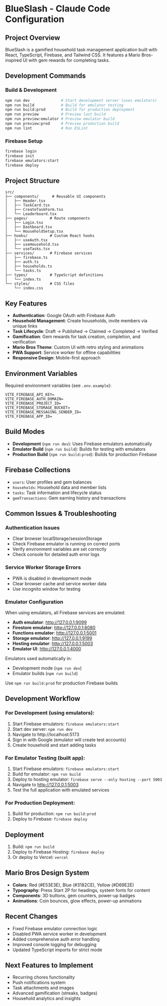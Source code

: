 # BlueSlash - Claude Code Configuration

## Project Overview
BlueSlash is a gamified household task management application built with React, TypeScript, Firebase, and Tailwind CSS. It features a Mario Bros-inspired UI with gem rewards for completing tasks.

## Development Commands

### Build & Development
```bash
npm run dev              # Start development server (uses emulators)
npm run build            # Build for emulator testing
npm run build:prod       # Build for production deployment
npm run preview          # Preview last build
npm run preview:emulator # Preview emulator build
npm run preview:prod     # Preview production build
npm run lint             # Run ESLint
```

### Firebase Setup
```bash
firebase login
firebase init
firebase emulators:start
firebase deploy
```

## Project Structure
```
src/
├── components/      # Reusable UI components
│   ├── Header.tsx
│   ├── TaskCard.tsx
│   ├── CreateTaskForm.tsx
│   └── Leaderboard.tsx
├── pages/          # Route components
│   ├── Login.tsx
│   ├── Dashboard.tsx
│   └── HouseholdSetup.tsx
├── hooks/          # Custom React hooks
│   ├── useAuth.tsx
│   ├── useHousehold.tsx
│   └── useTasks.tsx
├── services/       # Firebase services
│   ├── firebase.ts
│   ├── auth.ts
│   ├── households.ts
│   └── tasks.ts
├── types/          # TypeScript definitions
│   └── index.ts
└── styles/         # CSS files
    └── index.css
```

## Key Features
- **Authentication**: Google OAuth with Firebase Auth
- **Household Management**: Create households, invite members via unique links
- **Task Lifecycle**: Draft → Published → Claimed → Completed → Verified
- **Gamification**: Gem rewards for task creation, completion, and verification
- **Mario Bros Theme**: Custom UI with retro styling and animations
- **PWA Support**: Service worker for offline capabilities
- **Responsive Design**: Mobile-first approach

## Environment Variables
Required environment variables (see `.env.example`):
```
VITE_FIREBASE_API_KEY=
VITE_FIREBASE_AUTH_DOMAIN=
VITE_FIREBASE_PROJECT_ID=
VITE_FIREBASE_STORAGE_BUCKET=
VITE_FIREBASE_MESSAGING_SENDER_ID=
VITE_FIREBASE_APP_ID=
```

## Build Modes
- **Development** (`npm run dev`): Uses Firebase emulators automatically
- **Emulator Build** (`npm run build`): Builds for testing with emulators
- **Production Build** (`npm run build:prod`): Builds for production Firebase

## Firebase Collections
- `users`: User profiles and gem balances
- `households`: Household data and member lists  
- `tasks`: Task information and lifecycle status
- `gemTransactions`: Gem earning history and transactions

## Common Issues & Troubleshooting

### Authentication Issues
- Clear browser localStorage/sessionStorage
- Check Firebase emulator is running on correct ports
- Verify environment variables are set correctly
- Check console for detailed auth error logs

### Service Worker Storage Errors
- PWA is disabled in development mode
- Clear browser cache and service worker data
- Use incognito window for testing

### Emulator Configuration
When using emulators, all Firebase services are emulated:
- **Auth emulator**: http://127.0.0.1:9099
- **Firestore emulator**: http://127.0.0.1:8080
- **Functions emulator**: http://127.0.0.1:5001
- **Storage emulator**: http://127.0.0.1:9199
- **Hosting emulator**: http://127.0.0.1:5003
- **Emulator UI**: http://127.0.0.1:4000

Emulators used automatically in:
- Development mode (`npm run dev`)
- Emulator builds (`npm run build`)

Use `npm run build:prod` for production Firebase builds

## Development Workflow

### For Development (using emulators):
1. Start Firebase emulators: `firebase emulators:start`
2. Start dev server: `npm run dev`
3. Navigate to http://localhost:5173
4. Sign in with Google (emulator will create test accounts)
5. Create household and start adding tasks

### For Emulator Testing (built app):
1. Start Firebase emulators: `firebase emulators:start`
2. Build for emulator: `npm run build`
3. Deploy to hosting emulator: `firebase serve --only hosting --port 5003`
4. Navigate to http://127.0.0.1:5003
5. Test the full application with emulated services

### For Production Deployment:
1. Build for production: `npm run build:prod`
2. Deploy to Firebase: `firebase deploy`

## Deployment
1. Build: `npm run build`
2. Deploy to Firebase Hosting: `firebase deploy`
3. Or deploy to Vercel: `vercel`

## Mario Bros Design System
- **Colors**: Red (#E53E3E), Blue (#3182CE), Yellow (#D69E2E)
- **Typography**: Press Start 2P for headings, system fonts for content
- **Components**: 3D buttons, gem counters, power-up badges
- **Animations**: Coin bounces, glow effects, power-up animations

## Recent Changes
- Fixed Firebase emulator connection logic
- Disabled PWA service worker in development
- Added comprehensive auth error handling
- Improved console logging for debugging
- Updated TypeScript imports for strict mode

## Next Features to Implement
- Recurring chores functionality
- Push notifications system
- Task attachments and images
- Advanced gamification (streaks, badges)
- Household analytics and insights